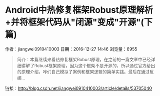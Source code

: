 # Android中热修复框架Robust原理解析+并将框架代码从"闭源"变成"开源"(下篇)
作者：jiangwei0910410003
日期：2016-12-27 14:46
浏览量：6955
> 简介：本篇继续来看热修复框架Robust原理，在之前的一篇文章中已经详细讲解了Robust框架原理，因为这个框架不是开源的，所以通过官方给出的原理介绍，咋们自己模拟了案例和框架逻辑的简单实践。最后在通过反编...

 链接：http://blog.csdn.net/jiangwei0910410003/article/details/53705040
